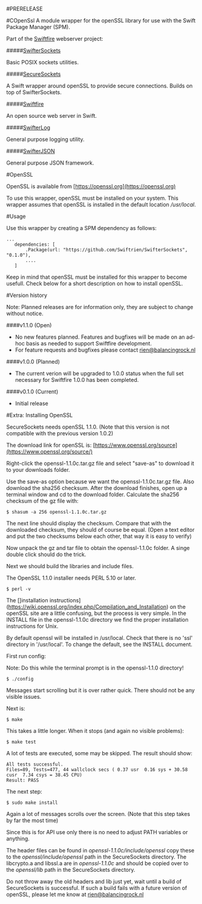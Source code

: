 #PRERELEASE

#COpenSsl
A module wrapper for the openSSL library for use with the Swift Package Manager (SPM).

Part of the [Swiftfire](http://swiftfire.nl) webserver project:

#####[SwifterSockets](https://github.com/Swiftrien/SwifterSockets)

Basic POSIX sockets utilities.

#####[SecureSockets](https://github.com/Swiftrien/SecureSockets)

A Swift wrapper around openSSL to provide secure connections. Builds on top of SwifterSockets.

#####[Swiftfire](https://github.com/Swiftrien/Swiftfire)

An open source web server in Swift.

#####[SwifterLog](https://github.com/Swiftrien/SwifterLog)

General purpose logging utility.

#####[SwifterJSON](https://github.com/Swiftrien/SwifterJSON)

General purpose JSON framework.

#OpenSSL

OpenSSL is available from [https://openssl.org](https://openssl.org)

To use this wrapper, openSSL must be installed on your system. This wrapper assumes that openSSL is installed in the default location _/usr/local_.

#Usage

Use this wrapper by creating a SPM dependency as follows:

    ...
       dependencies: [
           .Package(url: "https://github.com/Swiftrien/SwifterSockets", "0.1.0"),
           ....
       ]

Keep in mind that openSSL must be installed for this wrapper to become usefull. Check below for a short description on how to install openSSL.

#Version history

Note: Planned releases are for information only, they are subject to change without notice.

####v1.1.0 (Open)

- No new features planned. Features and bugfixes will be made on an ad-hoc basis as needed to support Swiftfire development.
- For feature requests and bugfixes please contact rien@balancingrock.nl

####v1.0.0 (Planned)

- The current verion will be upgraded to 1.0.0 status when the full set necessary for Swiftfire 1.0.0 has been completed.

####v0.1.0 (Current)

- Initial release

#Extra: Installing OpenSSL

SecureSockets needs openSSL 1.1.0. (Note that this version is not compatible with the previous version 1.0.2)

The download link for openSSL is: [https://www.openssl.org/source](https://www.openssl.org/source/)

Right-click the openssl-1.1.0c.tar.gz file and select "save-as" to download it to your downloads folder.

Use the save-as option because we want the openssl-1.1.0c.tar.gz file. Also download the sha256 checksum. After the download finishes, open up a terminal window and cd to the download folder. Calculate the sha256 checksum of the gz file with:

    $ shasum -a 256 openssl-1.1.0c.tar.gz

The next line should display the checksum. Compare that with the downloaded checksum, they should of course be equal. (Open a text editor and put the two checksums below each other, that way it is easy to verify)

Now unpack the gz and tar file to obtain the openssl-1.1.0c folder. A singe double click should do the trick.

Next we should build the libraries and include files.

The OpenSSL 1.1.0 installer needs PERL 5.10 or later.

    $ perl -v

The []installation instructions](https://wiki.openssl.org/index.php/Compilation_and_Installation) on the openSSL site are a little confusing, but the process is very simple. In the INSTALL file in the openssl-1.1.0c directory we find the proper installation instructions for Unix.

By default openssl will be installed in /usr/local. Check that there is no 'ssl' directory in '/usr/local'. To change the default, see the INSTALL document.

First run config:

Note: Do this while the terminal prompt is in the openssl-1.1.0 directory!

    $ ./config

Messages start scrolling but it is over rather quick.
There should not be any visible issues.

Next is:

    $ make

This takes a little longer. When it stops (and again no visible problems):

    $ make test

A lot of tests are executed, some may be skipped. The result should show:

    All tests successful.
    Files=89, Tests=477, 44 wallclock secs ( 0.37 usr  0.16 sys + 30.58 cusr  7.34 csys = 38.45 CPU)
    Result: PASS

The next step:

    $ sudo make install

Again a lot of messages scrolls over the screen. (Note that this step takes by far the most time)

Since this is for API use only there is no need to adjust PATH variables or anything.

The header files can be found in _openssl-1.1.0c/include/openssl_ copy these to the _openssl/include/openssl_ path in the SecureSockets directory. The libcrypto.a and libssl.a are in _openssl-1.1.0c_ and should be copied over to the _openssl/lib_ path in the SecureSockets directory.

Do not throw away the old headers and lib just yet, wait until a build of SecureSockets is successful. If such a build fails with a future version of openSSL, please let me know at rien@balancingrock.nl
